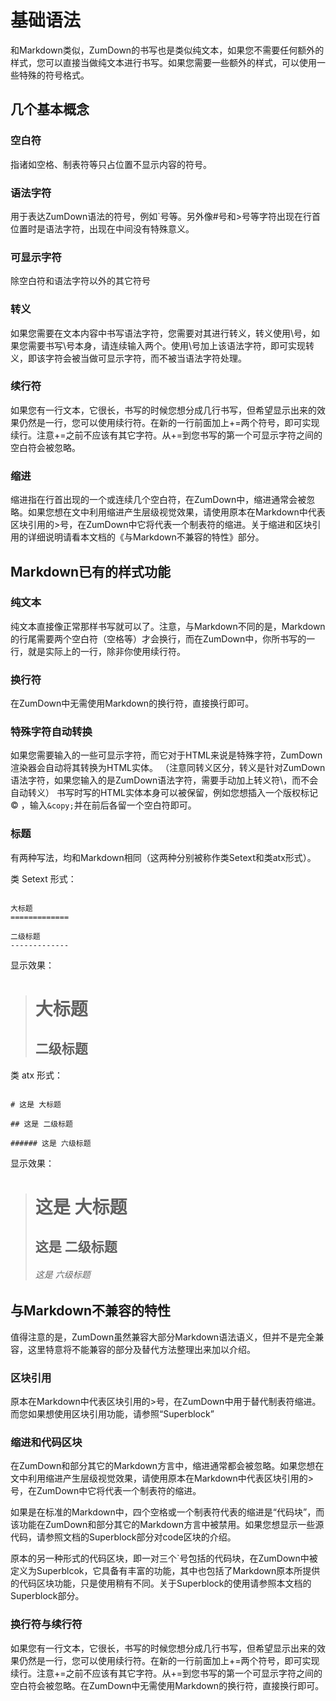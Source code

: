 # 基础语法

和Markdown类似，ZumDown的书写也是类似纯文本，如果您不需要任何额外的样式，您可以直接当做纯文本进行书写。如果您需要一些额外的样式，可以使用一些特殊的符号格式。

## 几个基本概念

### 空白符

指诸如空格、制表符等只占位置不显示内容的符号。

### 语法字符

用于表达ZumDown语法的符号，例如\`号等。另外像#号和>号等字符出现在行首位置时是语法字符，出现在中间没有特殊意义。

### 可显示字符

除空白符和语法字符以外的其它符号

### 转义

如果您需要在文本内容中书写语法字符，您需要对其进行转义，转义使用\\号，如果您需要书写\\号本身，请连续输入两个。使用\\号加上该语法字符，即可实现转义，即该字符会被当做可显示字符，而不被当语法字符处理。

### 续行符

如果您有一行文本，它很长，书写的时候您想分成几行书写，但希望显示出来的效果仍然是一行，您可以使用续行符。在新的一行前面加上+=两个符号，即可实现续行。注意+=之前不应该有其它字符。从+=到您书写的第一个可显示字符之间的空白符会被忽略。

### 缩进

缩进指在行首出现的一个或连续几个空白符，在ZumDown中，缩进通常会被忽略。如果您想在文中利用缩进产生层级视觉效果，请使用原本在Markdown中代表区块引用的\>号，在ZumDown中它将代表一个制表符的缩进。关于缩进和区块引用的详细说明请看本文档的《与Markdown不兼容的特性》部分。

## Markdown已有的样式功能

### 纯文本

纯文本直接像正常那样书写就可以了。注意，与Markdown不同的是，Markdown的行尾需要两个空白符（空格等）才会换行，而在ZumDown中，你所书写的一行，就是实际上的一行，除非你使用续行符。

### 换行符

在ZumDown中无需使用Markdown的换行符，直接换行即可。

### 特殊字符自动转换

如果您需要输入的一些可显示字符，而它对于HTML来说是特殊字符，ZumDown渲染器会自动将其转换为HTML实体。
（注意同转义区分，转义是针对ZumDown语法字符，如果您输入的是ZumDown语法字符，需要手动加上转义符\\，而不会自动转义）
书写时写的HTML实体本身可以被保留，例如您想插入一个版权标记 &copy; ，输入`&copy;`并在前后各留一个空白符即可。

### 标题

有两种写法，均和Markdown相同（这两种分别被称作类Setext和类atx形式）。

类 Setext 形式：

```code:zumdown

大标题
=============

二级标题
-------------

```

显示效果：

>大标题
>=============
>
>二级标题
>-------------

类 atx 形式：

```code:zumdown

# 这是 大标题

## 这是 二级标题

###### 这是 六级标题

```

显示效果：

># 这是 大标题
>
>## 这是 二级标题
>
>###### 这是 六级标题


## 与Markdown不兼容的特性

值得注意的是，ZumDown虽然兼容大部分Markdown语法语义，但并不是完全兼容，这里特意将不能兼容的部分及替代方法整理出来加以介绍。

### 区块引用

原本在Markdown中代表区块引用的\>号，在ZumDown中用于替代制表符缩进。而您如果想使用区块引用功能，请参照“Superblock”

### 缩进和代码区块

在ZumDown和部分其它的Markdown方言中，缩进通常都会被忽略。如果您想在文中利用缩进产生层级视觉效果，请使用原本在Markdown中代表区块引用的\>号，在ZumDown中它将代表一个制表符的缩进。

如果是在标准的Markdown中，四个空格或一个制表符代表的缩进是“代码块”，而该功能在ZumDown和部分其它的Markdown方言中被禁用。如果您想显示一些源代码，请参照文档的Superblock部分对code区块的介绍。

原本的另一种形式的代码区块，即一对三个\`号包括的代码块，在ZumDown中被定义为Superblcok，它具备有丰富的功能，其中也包括了Markdown原本所提供的代码区块功能，只是使用稍有不同。关于Superblock的使用请参照本文档的Superblock部分。

### 换行符与续行符

如果您有一行文本，它很长，书写的时候您想分成几行书写，但希望显示出来的效果仍然是一行，您可以使用续行符。在新的一行前面加上+=两个符号，即可实现续行。注意+=之前不应该有其它字符。从+=到您书写的第一个可显示字符之间的空白符会被忽略。在ZumDown中无需使用Markdown的换行符，直接换行即可。
